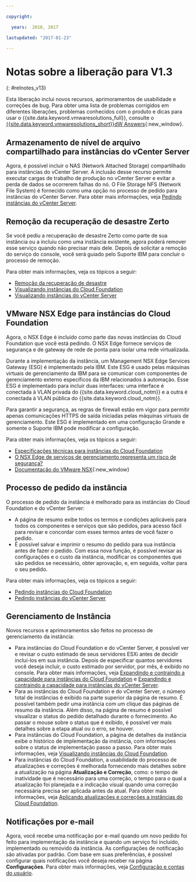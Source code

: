 ```yaml
---

copyright:

  years:  2016, 2017

lastupdated: "2017-01-23"

---
```


# Notas sobre a liberação para V1.3
{: #relnotes_v13}

Esta liberação inclui novos recursos, aprimoramentos de usabilidade e correções de bug. Para obter uma lista de problemas corrigidos em diferentes liberações, problemas conhecidos com o produto e dicas para usar o {{site.data.keyword.vmwaresolutions_full}}, consulte o [{{site.data.keyword.vmwaresolutions_short}}dW Answers](https://developer.ibm.com/answers/topics/cloudvmw/){:new_window}.

## Armazenamento de nível de arquivo compartilhado para instâncias do vCenter Server

Agora, é possível incluir o NAS (Network Attached Storage) compartilhado para instâncias do vCenter Server. A inclusão desse recurso permite executar cargas de trabalho de produção no vCenter Server e evitar a perda de dados se ocorrerem falhas do nó. O File Storage NFS (Network File System) é fornecido como uma opção no processo de pedido para instâncias do vCenter Server. Para obter mais informações, veja [Pedindo instâncias do vCenter Server](/docs/services/vmwaresolutions/vcenter?topic=vmware-solutions-vc_orderinginstance).

## Remoção da recuperação de desastre Zerto

Se você pediu a recuperação de desastre Zerto como parte de sua instância ou a incluiu como uma instância existente, agora poderá remover esse serviço quando não precisar mais dele. Depois de solicitar a remoção do serviço do console, você será guiado pelo Suporte IBM para concluir o processo de remoção.

Para obter mais informações, veja os tópicos a seguir:

* [Remoção da recuperação de desastre](/docs/services/vmwaresolutions/services/removingzertodr.html)
* [Visualizando instâncias do Cloud Foundation](/docs/services/vmwaresolutions/sddc?topic=vmware-solutions-sd_viewinginstances)
* [Visualizando instâncias do vCenter Server](/docs/services/vmwaresolutions/vcenter?topic=vmware-solutions-vc_viewinginstances)

## VMware NSX Edge para instâncias do Cloud Foundation

Agora, o NSX Edge é incluído como parte das novas instâncias do Cloud Foundation que você está pedindo. O NSX Edge fornece serviços de segurança e de gateway de rede de ponta para isolar uma rede virtualizada.

Durante a implementação da instância, um Management NSX Edge Services Gateway (ESG) é implementado pela IBM. Este ESG é usado pelas máquinas virtuais de gerenciamento da IBM para se comunicar com componentes de gerenciamento externo específicos da IBM relacionados à automação. Esse ESG é implementado para incluir duas interfaces: uma interface é conectada à VLAN privada do {{site.data.keyword.cloud_notm}} e a outra é conectada à VLAN pública do {{site.data.keyword.cloud_notm}}.

Para garantir a segurança, as regras de firewall estão em vigor para permitir apenas comunicações HTTPS de saída iniciadas pelas máquinas virtuais de gerenciamento. Este ESG é implementado em uma configuração Grande e somente o Suporte IBM pode modificar a configuração.

Para obter mais informações, veja os tópicos a seguir:

* [ Especificações técnicas para instâncias do Cloud Foundation ](/docs/services/vmwaresolutions/sddc?topic=vmware-solutions-sd_cloudfoundationoverview#technical-specifications-for-cloud-foundation-instances)
* [O NSX Edge de serviços de gerenciamento representa um risco de segurança?](/docs/services/vmwaresolutions/vmonic?topic=vmware-solutions-faq#does-the-management-services-nsx-edge-pose-a-security-risk-)
* [Documentação do VMware NSX](https://pubs.vmware.com/NSX-6/index.jsp?topic=%2Fcom.vmware.nsx.admin.doc%2FGUID-3F96DECE-33FB-43EE-88D7-124A730830A4.html){:new_window}

## Processo de pedido da instância

O processo de pedido da instância é melhorado para as instâncias do Cloud Foundation e do vCenter Server:

* A página de resumo exibe todos os termos e condições aplicáveis para todos os componentes e serviços que são pedidos, para acesso fácil para revisar e concordar com esses termos antes de você fazer o pedido.
* É possível salvar e imprimir o resumo do pedido para sua instância antes de fazer o pedido. Com essa nova função, é possível revisar as configurações e o custo da instância, modificar os componentes que são pedidos se necessário, obter aprovação, e, em seguida, voltar para o seu pedido.

Para obter mais informações, veja os tópicos a seguir:

* [Pedindo instâncias do Cloud Foundation](/docs/services/vmwaresolutions/sddc?topic=vmware-solutions-sd_orderinginstance)
* [Pedindo instâncias do vCenter Server](/docs/services/vmwaresolutions/vcenter?topic=vmware-solutions-vc_orderinginstance)

## Gerenciamento de Instância

Novos recursos e aprimoramentos são feitos no processo de gerenciamento da instância:

* Para instâncias do Cloud Foundation e do vCenter Server, é possível ver e revisar o custo estimado de seus servidores ESXi antes de decidir incluí-los em sua instância. Depois de especificar quantos servidores você deseja incluir, o custo estimado por servidor, por mês, é exibido no console. Para obter mais informações, veja [Expandindo e contraindo a capacidade para instâncias do Cloud Foundation](/docs/services/vmwaresolutions/sddc?topic=vmware-solutions-sd_addingremovingservers) e [Expandindo e contraindo a capacidade para instâncias do vCenter Server](/docs/services/vmwaresolutions/vcenter?topic=vmware-solutions-vc_addingremovingservers).
* Para as instâncias do Cloud Foundation e do vCenter Server, o número total de instâncias é exibido na parte superior da página de resumo. É possível também pedir uma instância com um clique das páginas de resumo da instância. Além disso, na página de resumo é possível visualizar o status do pedido detalhado durante o fornecimento. Ao passar o mouse sobre o status que é exibido, é possível ver mais detalhes sobre a etapa atual ou o erro, se houver.
* Para instâncias do Cloud Foundation, a página de detalhes da instância exibe o histórico de implementação da instância, com informações sobre o status de implementação passo a passo. Para obter mais informações, veja [Visualizando instâncias do Cloud Foundation](/docs/services/vmwaresolutions/sddc?topic=vmware-solutions-sd_viewinginstances).
* Para instâncias do Cloud Foundation, a usabilidade do processo de atualizações e correções é melhorada fornecendo mais detalhes sobre a atualização na página **Atualização e Correção**, como: o tempo de inatividade que é necessário para uma correção, o tempo para o qual a atualização foi planejada e a indicação visual quando uma correção necessária precisa ser aplicada antes da atual. Para obter mais informações, veja [Aplicando atualizações e correções a instâncias do Cloud Foundation](/docs/services/vmwaresolutions/sddc?topic=vmware-solutions-sd_applyingupdates).

## Notificações por e-mail

Agora, você recebe uma notificação por e-mail quando um novo pedido foi feito para implementação da instância e quando um serviço foi incluído, implementado ou removido da instância. As configurações de notificação são ativadas por padrão. Com base em suas preferências, é possível configurar quais notificações você deseja receber na página **Configurações**. Para obter mais informações, veja [Configuração e contas do usuário](/docs/services/vmwaresolutions/vmonic?topic=vmware-solutions-useraccount).
